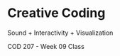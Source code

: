 # Creative Coding

Sound + Interactivity + Visualization

<div class="pt-12">
  <span @click="$slidev.nav.next" class="px-2 p-1 rounded cursor-pointer" hover="bg-white bg-opacity-10">
    COD 207 - Week 09 Class <carbon:arrow-right class="inline" />
  </span>
</div>

<a href="https://github.com/alptugan/Slidev_Presentations" target="_blank" alt="GitHub"
  class="abs-br m-6 text-xl slidev-icon-btn opacity-50 !border-none !hover:text-white"><carbon-logo-github /></a>